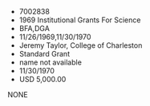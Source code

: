 * 7002838
* 1969 Institutional Grants For Science
* BFA,DGA
* 11/26/1969,11/30/1970
* Jeremy Taylor, College of Charleston
* Standard Grant
*   name not available
* 11/30/1970
* USD 5,000.00

NONE